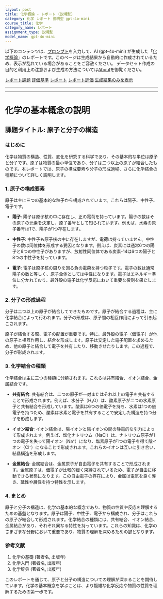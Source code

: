 ```yaml
---
layout: post
title: 化学概論 - レポート (説明型)
category: 化学 レポート 説明型 gpt-4o-mini
course_title: 化学
category_name: レポート
assignment_type: 説明型
model_name: gpt-4o-mini
---
```


以下のコンテンツは、[プロンプト](https://github.com/takedatoshiyuki/synthetic_assignments/tree/main/generated/化学/gpt-4o-mini/prompt_レポート-説明型.md)を入力して、AI (gpt-4o-mini) が生成した「[化学概論](/contents/化学/)」のレポートです。このページは生成結果から自動的に作成されているため、表示が乱れている場合があることをご容赦ください。
データセット作成の目的と利用上の注意および生成の方法については[About](/About)を御覧ください。

[レポート課題](../レポート課題-説明型)
[評価基準](../評価基準-説明型)
[レポート](../レポート-説明型)
[レポート評価](../レポート評価-説明型)
[生成結果のみを表示](https://github.com/takedatoshiyuki/synthetic_assignments/tree/main/generated/化学/gpt-4o-mini/レポート-説明型.md)
  

***
***
  
# 化学の基本概念の説明

## 課題タイトル: 原子と分子の構造

### はじめに

化学は物質の構造、性質、変化を研究する科学であり、その基本的な単位は原子と分子です。原子は物質の最小単位であり、分子は二つ以上の原子が結合したものです。本レポートでは、原子の構成要素や分子の形成過程、さらに化学結合の種類について詳しく説明します。

### 1. 原子の構成要素

原子は主に三つの基本的な粒子から構成されています。これらは陽子、中性子、電子です。

- **陽子**: 陽子は原子核の中に存在し、正の電荷を持っています。陽子の数はその原子の元素を決定し、原子番号として知られています。例えば、水素の原子番号は1で、陽子が1つ存在します。

- **中性子**: 中性子も原子核の中に存在しますが、電荷は持っていません。中性子の数は同位体を形成する要因となります。例えば、炭素には通常6つの陽子と6つの中性子がありますが、放射性同位体である炭素-14は6つの陽子と8つの中性子を持っています。

- **電子**: 電子は原子核の周りを回る負の電荷を持つ粒子です。電子の数は通常陽子の数と等しく、原子全体としては中性になります。電子はエネルギー準位に分かれており、最外殻の電子は化学反応において重要な役割を果たします。

### 2. 分子の形成過程

分子は二つ以上の原子が結合してできたものです。原子が結合する過程は、主に化学結合によって行われます。分子の形成は、原子間の相互作用によって引き起こされます。

原子が結合する際、電子の配置が重要です。特に、最外殻の電子（価電子）が他の原子と相互作用し、結合を形成します。原子は安定した電子配置を求めるため、他の原子と結合して電子を共有したり、移動させたりします。この過程で、分子が形成されます。

### 3. 化学結合の種類

化学結合は主に三つの種類に分類されます。これらは共有結合、イオン結合、金属結合です。

- **共有結合**: 共有結合は、二つの原子が一対またはそれ以上の電子を共有することで形成されます。例えば、水分子（H₂O）は、酸素原子が二つの水素原子と共有結合を形成しています。酸素は6つの価電子を持ち、水素は1つの価電子を持つため、酸素は水素と電子を共有することで安定した構造を持つ分子を形成します。

- **イオン結合**: イオン結合は、陽イオンと陰イオンの間の静電的な引力によって形成されます。例えば、塩化ナトリウム（NaCl）は、ナトリウム原子が1つの電子を失って陽イオン（Na⁺）になり、塩素原子が1つの電子を得て陰イオン（Cl⁻）になることで形成されます。これらのイオンは互いに引き合い、結晶構造を形成します。

- **金属結合**: 金属結合は、金属原子が自由電子を共有することで形成されます。金属原子は、価電子が比較的緩く束縛されているため、電子が自由に移動できる状態になります。この自由電子の存在により、金属は電気を良く導き、延性や展性を持つ特性を示します。

### 4. まとめ

原子と分子の構造は、化学の基本的な概念であり、物質の性質や反応を理解するための基盤となります。原子は陽子、中性子、電子から構成され、分子はこれらの原子が結合して形成されます。化学結合の種類には、共有結合、イオン結合、金属結合があり、それぞれ異なる特性を持っています。これらの知識は、化学のさまざまな分野において重要であり、物質の理解を深めるための鍵となります。

### 参考文献

1. 化学の基礎 (著者名, 出版年)
2. 化学入門 (著者名, 出版年)
3. 化学辞典 (著者名, 出版年)

このレポートを通じて、原子と分子の構造についての理解が深まることを期待しています。化学の基本概念を学ぶことは、より複雑な化学反応や物質の性質を理解するための第一歩です。
